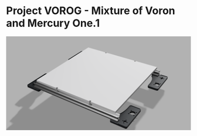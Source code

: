 # Project VOROG - Mixture of Voron and Mercury One.1

![VOROG](https://raw.githubusercontent.com/syph3rd/VOROG/main/docs/images/Screenshot_2023-10-23_203239.png)
